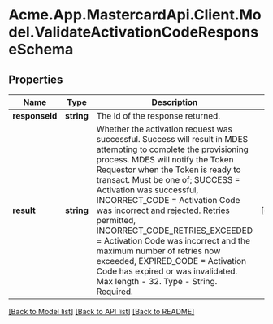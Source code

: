 # Acme.App.MastercardApi.Client.Model.ValidateActivationCodeResponseSchema

## Properties

Name | Type | Description | Notes
------------ | ------------- | ------------- | -------------
**responseId** | **string** | The Id of the response returned. | 
**result** | **string** | Whether the activation request was successful. Success will result in MDES attempting to complete the provisioning process. MDES will notify the Token Requestor when the Token is ready to transact. Must be one of; SUCCESS &#x3D; Activation was successful, INCORRECT_CODE &#x3D; Activation Code was incorrect and rejected. Retries permitted,  INCORRECT_CODE_RETRIES_EXCEEDED &#x3D;  Activation Code was incorrect and the maximum number of retries now exceeded, EXPIRED_CODE &#x3D; Activation Code has expired or was invalidated. Max length - 32. Type - String. Required. | [optional] 

[[Back to Model list]](../README.md#documentation-for-models) [[Back to API list]](../README.md#documentation-for-api-endpoints) [[Back to README]](../README.md)

